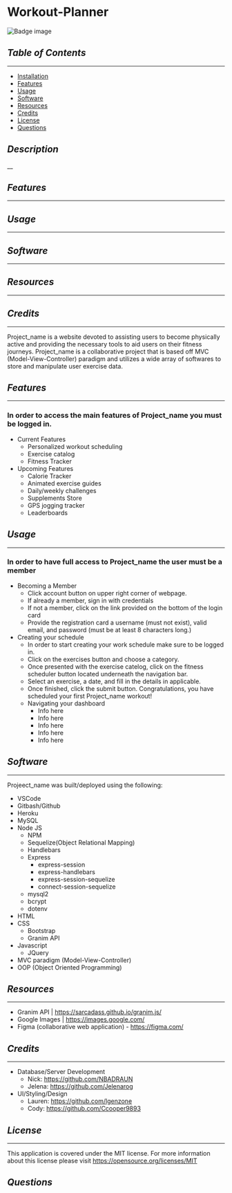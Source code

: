 # Workout-Planner 
![Badge image](https://img.shields.io/badge/license-MIT-green})

## *Table of Contents*
 ___
  - [Installation](#description)
  - [Features](#features)
  - [Usage](#usage)
  - [Software](#software)
  - [Resources](#resources)
  - [Credits](#credits)
  - [License](#license)
  - [Questions](#questions)

## *Description*
__
##  *Features*
___

## *Usage*
___

## *Software*
___

## *Resources*
___

## *Credits*
___

Project_name is a website devoted to assisting users to become physically active and providing the necessary tools to aid users on their fitness journeys. Project_name is a collaborative project that is based off MVC (Model-View-Controller) paradigm and utilizes a wide array of softwares to store and manipulate user exercise data.

##  *Features*
___
### In order to access the main features of Project_name you must be logged in.
- Current Features
    - Personalized workout scheduling
    - Exercise catalog
    - Fitness Tracker
- Upcoming Features
    - Calorie Tracker
    - Animated exercise guides
    - Daily/weekly challenges
    - Supplements Store
    - GPS jogging tracker
    - Leaderboards

## *Usage*
___
### In order to have full access to Project_name the user must be a member
- Becoming a Member
  - Click account button on upper right corner of webpage.
  - If already a member, sign in with credentials
  - If not a member, click on the link provided on the bottom of the login card
  - Provide the registration card a username (must not exist), valid email, and password (must be at least 8 characters long.)
- Creating your schedule
  - In order to start creating your work schedule make sure to be logged in.
  - Click on the exercises button and choose a category.
  - Once presented with the exercise catelog, click on the fitness scheduler button located underneath the navigation bar.
  - Select an exercise, a date, and fill in the details in applicable.
  - Once finished, click the submit button. Congratulations, you have scheduled your first Project_name workout!
  - Navigating your dashboard
    - Info here
    - Info here
    - Info here
    - Info here
    - Info here

## *Software*
___
Projeect_name was built/deployed using the following:
- VSCode
- Gitbash/Github
- Heroku
- MySQL
- Node JS
  - NPM
  - Sequelize(Object Relational Mapping)
  - Handlebars
  - Express
    - express-session
    - express-handlebars
    - express-session-sequelize
    - connect-session-sequelize
  - mysql2
  - bcrypt
  - dotenv
- HTML
- CSS
  - Bootstrap
  - Granim API
- Javascript
  - JQuery
- MVC paradigm (Model-View-Controller)
- OOP (Object Oriented Programming)

## *Resources*
___
- Granim API | https://sarcadass.github.io/granim.js/
- Google Images | https://images.google.com/
- Figma (collaborative web application) - https://figma.com/

## *Credits*
___
- Database/Server Development
  - Nick: https://github.com/NBADRAUN
  - Jelena: https://github.com/Jelenarog
- UI/Styling/Design 
  - Lauren: https://github.com/lgenzone
  - Cody: https://github.com/Ccooper9893


## *License*
___
This application is covered under the MIT license.
For more information about this license please visit https://opensource.org/licenses/MIT

## *Questions*

